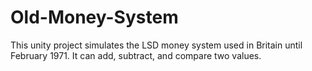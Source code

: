 # Old-Money-System
This unity project simulates the LSD money system used in Britain until February 1971. It can add, subtract, and compare two values.
